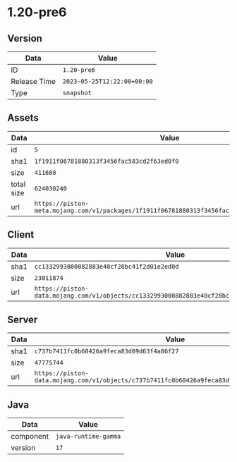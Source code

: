 # 1.20-pre6

## Version

|**Data**        | **Value**                 |
|----------------|-------------------------|
| ID   | ```1.20-pre6```   |
| Release Time   | ```2023-05-25T12:22:00+00:00```   |
| Type   | ```snapshot```   |

## Assets

|**Data**        | **Value**                 |
|----------------|-------------------------|
| id   | ```5```   |
| sha1   | ```1f1911f06781880313f3456fac583cd2f63ed0f0```   |
| size   | ```411680```   |
| total size  | ```624030240```  |
| url       | ```https://piston-meta.mojang.com/v1/packages/1f1911f06781880313f3456fac583cd2f63ed0f0/5.json``` |

## Client

|**Data**        | **Value**                 |
|----------------|-------------------------|
| sha1   | ```cc1332993000882883e40cf28bc41f2d01e2ed0d```   |
| size   | ```23011874```   |
| url       | ```https://piston-data.mojang.com/v1/objects/cc1332993000882883e40cf28bc41f2d01e2ed0d/client.jar``` |

## Server

|**Data**        | **Value**                 |
|----------------|-------------------------|
| sha1   | ```c737b7411fc0b60426a9feca83d09d63f4a86f27```   |
| size   | ```47775744```   |
| url       | ```https://piston-data.mojang.com/v1/objects/c737b7411fc0b60426a9feca83d09d63f4a86f27/server.jar``` |

## Java

|**Data**        | **Value**                 |
|----------------|-------------------------|
| component   | ```java-runtime-gamma```   |
| version   | ```17```   |